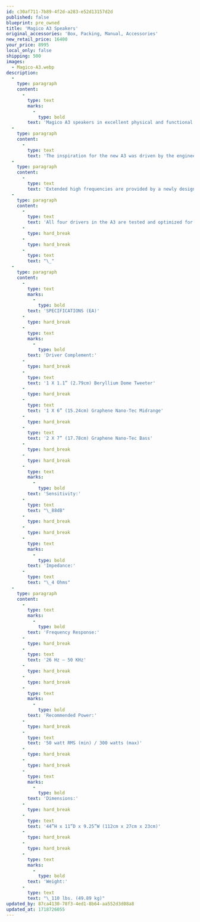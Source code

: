 ```yaml
---
id: c30af711-7b89-4f2d-a283-e52d13157d2d
published: false
blueprint: pre_owned
title: 'Magico A3 Speakers'
original_accessories: 'Box, Packing, Manual, Accessories'
new_retail_price: 16400
your_price: 8995
local_only: false
shipping: 500
images:
  - Magico-A3.webp
description:
  -
    type: paragraph
    content:
      -
        type: text
        marks:
          -
            type: bold
        text: 'Magico A3 speakers in excellent physical and functional condition with original boxes, packing and accessories. Speakers sell as new for $16,400.00 with optional grills and IsoAcoustics GAIA II feet included.'
  -
    type: paragraph
    content:
      -
        type: text
        text: 'The inspiration for the new A3 was driven by the engineering challenge to create not only a full range loudspeaker that incorporates similar design philosophies found in higher-end Magico offerings but to provide an entry level category that is accessible to a new and wider audience of music enthusiasts. The A3 enclosure is formed with machined 6061 T6 aircraft grade aluminum and includes a complex internal bracing structure that increases the stiffness and mass of the enclosure while minimizing overall resonance. A calibrated sub-enclosure provides an optimized environment for the midrange driver to operate within and without any interaction from the back wave pressure of the bass drivers. The black brushed aluminum enclosure is lustrous and stands firmly on a 4-point spiked outrigger base which provides perfect coupling to the floor for enhanced dynamic range.'
  -
    type: paragraph
    content:
      -
        type: text
        text: 'Extended high frequencies are provided by a newly designed Magico pure beryllium-diaphragm with an optimized 28-mm dome surface that is based on the fundamental design platform of the M-Project tweeter. A customized neodymium motor system is encased in an improved back chamber with new damping materials which provide ultra-low distortion, higher power handling, massive dynamic capabilities and extended linear voice coil movement. A newly designed Magico 6-inch midrange driver sets a new benchmark of measured performance in both frequency bandwidth and time domains. The cone material is formulated using Multi-Wall carbon fiber and a layer of XG Nanographene, which provides optimal stiffness to weight ratio with ideal damping properties. A new overhung neodymium based motor system incorporates extra-large magnets to ensure a stabilized magnetic field in the 75-mm pure titanium voice coil.'
  -
    type: paragraph
    content:
      -
        type: text
        text: 'All four drivers in the A3 are tested and optimized for acoustical, mechanical, electromagnetic, and thermal behaviors using the latest state-of-the-art Finite Element Analysis simulation testing equipment and are acoustically integrated using Magico’s exclusive Elliptical Symmetry Crossover topology that utilizes state-of-the-art components from Mundorf of Germany. The 3-way dividing network features a 24db per octave Linkwitz-Riley filter that maximizes frequency bandwidth while preserving phase linearity and minimizing intermodulation distortion.'
      -
        type: hard_break
      -
        type: hard_break
      -
        type: text
        text: "\_"
  -
    type: paragraph
    content:
      -
        type: text
        marks:
          -
            type: bold
        text: 'SPECIFICATIONS (EA)'
      -
        type: hard_break
      -
        type: text
        marks:
          -
            type: bold
        text: 'Driver Complement:'
      -
        type: hard_break
      -
        type: text
        text: '1 X 1.1” (2.79cm) Beryllium Dome Tweeter'
      -
        type: hard_break
      -
        type: text
        text: '1 X 6” (15.24cm) Graphene Nano-Tec Midrange'
      -
        type: hard_break
      -
        type: text
        text: '2 X 7” (17.78cm) Graphene Nano-Tec Bass'
      -
        type: hard_break
      -
        type: hard_break
      -
        type: text
        marks:
          -
            type: bold
        text: 'Sensitivity:'
      -
        type: text
        text: "\_88dB"
      -
        type: hard_break
      -
        type: hard_break
      -
        type: text
        marks:
          -
            type: bold
        text: 'Impedance:'
      -
        type: text
        text: "\_4 Ohms"
  -
    type: paragraph
    content:
      -
        type: text
        marks:
          -
            type: bold
        text: 'Frequency Response:'
      -
        type: hard_break
      -
        type: text
        text: '26 Hz – 50 KHz'
      -
        type: hard_break
      -
        type: hard_break
      -
        type: text
        marks:
          -
            type: bold
        text: 'Recommended Power:'
      -
        type: hard_break
      -
        type: text
        text: '50 watt RMS (min) / 300 watts (max)'
      -
        type: hard_break
      -
        type: hard_break
      -
        type: text
        marks:
          -
            type: bold
        text: 'Dimensions:'
      -
        type: hard_break
      -
        type: text
        text: '44”H x 11”D x 9.25”W (112cm x 27cm x 23cm)'
      -
        type: hard_break
      -
        type: hard_break
      -
        type: text
        marks:
          -
            type: bold
        text: 'Weight:'
      -
        type: text
        text: "\_110 lbs. (49.89 kg)"
updated_by: 87ca4130-78f3-4ed1-8b64-aa552d3d08a8
updated_at: 1718726055
---
```

